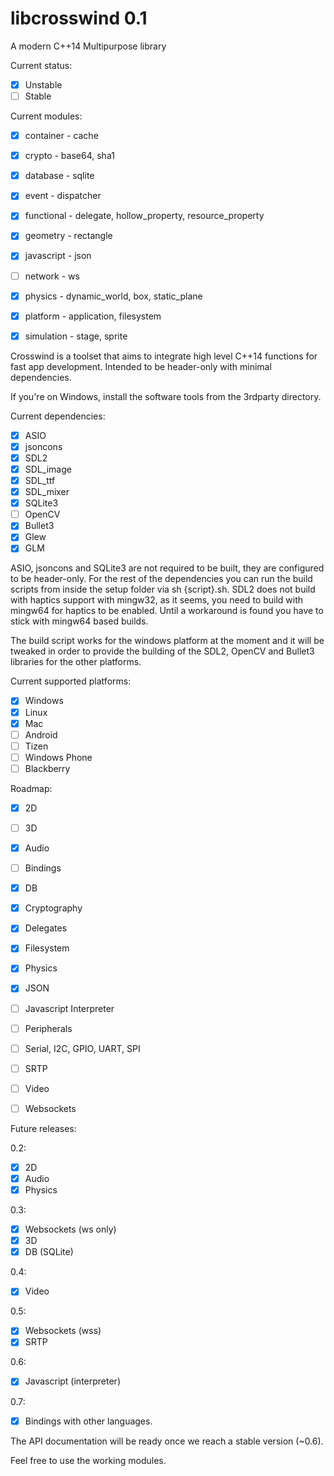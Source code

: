# libcrosswind 0.1
A modern C++14 Multipurpose library

Current status: 

- [x] Unstable
- [ ] Stable

Current modules:
- [x] container  - cache
- [x] crypto     - base64, sha1
- [x] database   - sqlite
- [x] event      - dispatcher
- [x] functional - delegate, hollow_property, resource_property
- [x] geometry   - rectangle
- [x] javascript - json
- [ ] network    - ws
- [x] physics    - dynamic_world, box, static_plane
- [x] platform   - application, filesystem
- [x] simulation - stage, sprite


Crosswind is a toolset that aims to integrate high level C++14 functions for fast app development.
Intended to be header-only with minimal dependencies. 

If you're on Windows, install the software tools from the 3rdparty directory.

Current dependencies:
- [x] ASIO
- [x] jsoncons
- [x] SDL2
- [x] SDL_image
- [x] SDL_ttf
- [x] SDL_mixer
- [x] SQLite3
- [ ] OpenCV
- [x] Bullet3
- [x] Glew
- [x] GLM

ASIO, jsoncons and SQLite3 are not required to be built, they are configured to be header-only. For the rest of the dependencies you can run the build scripts from inside the setup folder via sh {script}.sh. 
SDL2 does not build with haptics support with mingw32, as it seems, you need to build with mingw64 for haptics to be enabled. Until a workaround is found you have to stick with mingw64 based builds.

The build script works for the windows platform at the moment and it will be tweaked in order to provide the building of the SDL2, OpenCV and Bullet3 libraries for the other platforms.

Current supported platforms:

- [x] Windows
- [x] Linux
- [x] Mac
- [ ] Android
- [ ] Tizen
- [ ] Windows Phone
- [ ] Blackberry

Roadmap:
- [x] 2D 		  
- [ ] 3D
- [x] Audio
- [ ] Bindings
- [x] DB 
- [x] Cryptography 
- [x] Delegates	
- [x] Filesystem   
- [x] Physics
- [x] JSON		   
- [ ] Javascript Interpreter
- [ ] Peripherals
- [ ] Serial, I2C, GPIO, UART, SPI
- [ ] SRTP
- [ ] Video
- [ ] Websockets   



Future releases:

0.2:
- [x] 2D
- [x] Audio 
- [x] Physics

0.3: 
- [x] Websockets  (ws only)
- [x] 3D
- [x] DB (SQLite)

0.4:
- [x] Video

0.5:
- [x] Websockets (wss)
- [x] SRTP

0.6:
- [x] Javascript (interpreter)

0.7:
- [x] Bindings with other languages.


The API documentation will be ready once we reach a stable version (~0.6). 

Feel free to use the working modules. 